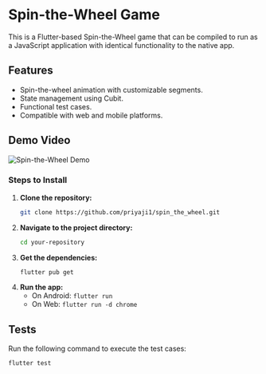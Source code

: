# Spin-the-Wheel Game

This is a Flutter-based Spin-the-Wheel game that can be compiled to run as a JavaScript application with identical functionality to the native app.

## Features
- Spin-the-wheel animation with customizable segments.
- State management using Cubit.
- Functional test cases.
- Compatible with web and mobile platforms.

## Demo Video
![Spin-the-Wheel Demo](https://drive.google.com/file/d/1wucxfqyWXmYj24XTCk_Pe2mzpobJKRui/view?usp=sharing)

### Steps to Install
1. **Clone the repository:**
   ```bash
   git clone https://github.com/priyaji1/spin_the_wheel.git
   ```
2. **Navigate to the project directory:**
   ```bash
   cd your-repository
   ```
3. **Get the dependencies:**
   ```bash
   flutter pub get
   ```
4. **Run the app:**
    - On Android: `flutter run`
    - On Web: `flutter run -d chrome`

## Tests
Run the following command to execute the test cases:
```bash
flutter test
